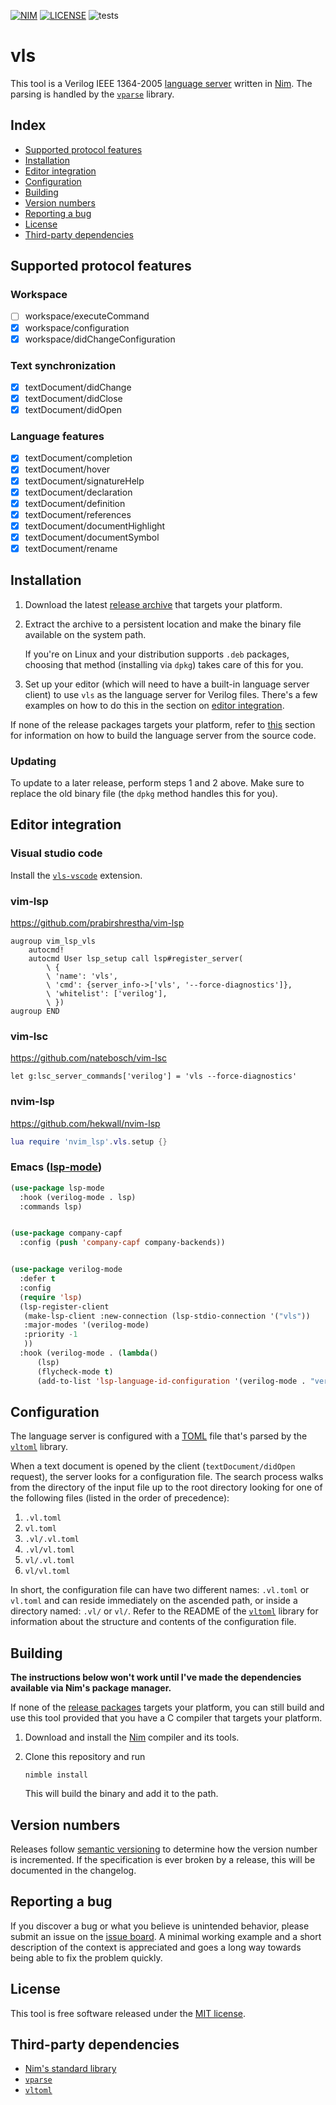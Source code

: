 [![NIM](https://img.shields.io/badge/Nim-1.4.0-orange.svg?style=flat-square)](https://nim-lang.org)
[![LICENSE](https://img.shields.io/badge/license-MIT-blue.svg?style=flat-square)](https://opensource.org/licenses/MIT)
![tests](https://github.com/sthenic/vls/workflows/tests/badge.svg)

# vls
This tool is a Verilog IEEE 1364-2005 [language
server](https://microsoft.github.io/language-server-protocol/) written in
[Nim](https://nim-lang.org). The parsing is handled by the
[`vparse`](https://github.com/sthenic/vparse) library.

## Index

- [Supported protocol features](#supported-protocol-features)
- [Installation](#installation)
- [Editor integration](#editor-integration)
- [Configuration](#configuration)
- [Building](#building)
- [Version numbers](#version-numbers)
- [Reporting a bug](#reporting-a-bug)
- [License](#license)
- [Third-party dependencies](#third-party-dependencies)

## Supported protocol features

### Workspace
- [ ] workspace/executeCommand
- [x] workspace/configuration
- [x] workspace/didChangeConfiguration

### Text synchronization
- [x] textDocument/didChange
- [x] textDocument/didClose
- [x] textDocument/didOpen

### Language features
- [x] textDocument/completion
- [x] textDocument/hover
- [x] textDocument/signatureHelp
- [x] textDocument/declaration
- [x] textDocument/definition
- [x] textDocument/references
- [x] textDocument/documentHighlight
- [x] textDocument/documentSymbol
- [x] textDocument/rename

## Installation

1. Download the latest [release archive](https://github.com/sthenic/vls/releases)
   that targets your platform.

2. Extract the archive to a persistent location and make the binary file
   available on the system path.

   If you're on Linux and your distribution supports `.deb` packages, choosing
   that method (installing via `dpkg`) takes care of this for you.

3. Set up your editor (which will need to have a built-in language server
   client) to use `vls` as the language server for Verilog files. There's a few
   examples on how to do this in the section on [editor
   integration](#editor-integration).

If none of the release packages targets your platform, refer to
[this](#building) section for information on how to build the language server
from the source code.

### Updating

To update to a later release, perform steps 1 and 2 above. Make sure to replace
the old binary file (the `dpkg` method handles this for you).

## Editor integration

### Visual studio code

Install the [`vls-vscode`](https://github.com/sthenic/vls-vscode) extension.

### vim-lsp

https://github.com/prabirshrestha/vim-lsp

```vim
augroup vim_lsp_vls
    autocmd!
    autocmd User lsp_setup call lsp#register_server(
        \ {
        \ 'name': 'vls',
        \ 'cmd': {server_info->['vls', '--force-diagnostics']},
        \ 'whitelist': ['verilog'],
        \ })
augroup END
```

### vim-lsc

https://github.com/natebosch/vim-lsc

```vim
let g:lsc_server_commands['verilog'] = 'vls --force-diagnostics'
```

### nvim-lsp

https://github.com/hekwall/nvim-lsp

```lua
lua require 'nvim_lsp'.vls.setup {}
```

### Emacs ([lsp-mode](https://github.com/emacs-lsp/lsp-mode))

```lisp
(use-package lsp-mode
  :hook (verilog-mode . lsp)
  :commands lsp)


(use-package company-capf
  :config (push 'company-capf company-backends))


(use-package verilog-mode
  :defer t
  :config
  (require 'lsp)
  (lsp-register-client
   (make-lsp-client :new-connection (lsp-stdio-connection '("vls"))
   :major-modes '(verilog-mode)
   :priority -1
   ))
  :hook (verilog-mode . (lambda()
      (lsp)
      (flycheck-mode t)
      (add-to-list 'lsp-language-id-configuration '(verilog-mode . "verilog")))
```

## Configuration

The language server is configured with a
[TOML](https://github.com/toml-lang/toml) file that's parsed by the
[`vltoml`](https://github.com/sthenic/vltoml) library.

When a text document is opened by the client (`textDocument/didOpen` request),
the server looks for a configuration file. The search process walks from the
directory of the input file up to the root directory looking for one of the
following files (listed in the order of precedence):

1. `.vl.toml`
2. `vl.toml`
3. `.vl/.vl.toml`
4. `.vl/vl.toml`
5. `vl/.vl.toml`
6. `vl/vl.toml`

In short, the configuration file can have two different names: `.vl.toml` or
`vl.toml` and can reside immediately on the ascended path, or inside a directory
named: `.vl/` or `vl/`. Refer to the README of the
[`vltoml`](https://github.com/sthenic/vltoml) library for information about the
structure and contents of the configuration file.

## Building

**The instructions below won't work until I've made the dependencies available via Nim's package manager.**

If none of the [release packages](https://github.com/sthenic/vls/releases)
targets your platform, you can still build and use this tool provided that
you have a C compiler that targets your platform.

1. Download and install the [Nim](https://nim-lang.org/install.html) compiler
   and its tools.

2. Clone this repository and run

       nimble install

   This will build the binary and add it to the path.

## Version numbers

Releases follow [semantic versioning](https://semver.org/) to determine how the
version number is incremented. If the specification is ever broken by a release,
this will be documented in the changelog.

## Reporting a bug

If you discover a bug or what you believe is unintended behavior, please submit
an issue on the [issue board](https://github.com/sthenic/vls/issues). A minimal
working example and a short description of the context is appreciated and goes a
long way towards being able to fix the problem quickly.

## License

This tool is free software released under the [MIT
license](https://opensource.org/licenses/MIT).

## Third-party dependencies

* [Nim's standard library](https://github.com/nim-lang/Nim)
* [`vparse`](https://github.com/sthenic/vparse)
* [`vltoml`](https://github.com/sthenic/vltoml)
